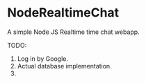 # NodeRealtimeChat
A simple Node JS Realtime time chat webapp.


TODO:
1. Log in by Google.
2. Actual database implementation.
3. 
